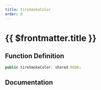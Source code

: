 ```yaml
---
title: tireSmokeColor
order: 0
---
```


# {{ $frontmatter.title }}

## Function Definition

```ts
public tireSmokeColor: shared.RGBA;
```

## Documentation

<!--@include: ./parts/tireSmokeColor.md-->
